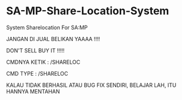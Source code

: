 # SA-MP-Share-Location-System
System Sharelocation For SA:MP

JANGAN DI JUAL BELIKAN YAAAA !!!!

DON'T SELL BUY IT !!!!!

CMDNYA KETIK : /SHARELOC

CMD TYPE : /SHARELOC

KALAU TIDAK BERHASIL ATAU BUG FIX SENDIRI, BELAJAR LAH, ITU HANNYA MENTAHAN
